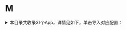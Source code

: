 # M
<details>
<summary>
本目录共收录31个App，详情见如下，单击导入对应配置：
</summary>

 自动导入功能依赖 [【神机模块】](https://raw.githubusercontent.com/zirawell/R-Store/main/Rule/Surge/Redirect/DivineEngine.sgmodule)
- [MIX](https://surge.app/install-module?url=https%3A%2F%2Fraw.githubusercontent.com%2Fzirawell%2FR-Store%2Fmain%2FRule%2FSurge%2FAdblock%2FApp%2FM%2FMIX%2Fmix.sgmodule)
- [Microsoft Outlook](https://surge.app/install-module?url=https%3A%2F%2Fraw.githubusercontent.com%2Fzirawell%2FR-Store%2Fmain%2FRule%2FSurge%2FAdblock%2FApp%2FM%2FMicrosoft%20Outlook%2Foutlook.sgmodule)
- [买单吧](https://surge.app/install-module?url=https%3A%2F%2Fraw.githubusercontent.com%2Fzirawell%2FR-Store%2Fmain%2FRule%2FSurge%2FAdblock%2FApp%2FM%2F%E4%B9%B0%E5%8D%95%E5%90%A7%2Fmdb.sgmodule)
- [咪咕视频](https://surge.app/install-module?url=https%3A%2F%2Fraw.githubusercontent.com%2Fzirawell%2FR-Store%2Fmain%2FRule%2FSurge%2FAdblock%2FApp%2FM%2F%E5%92%AA%E5%92%95%E8%A7%86%E9%A2%91%2Fmiguvideo.sgmodule)
- [埋堆堆](https://surge.app/install-module?url=https%3A%2F%2Fraw.githubusercontent.com%2Fzirawell%2FR-Store%2Fmain%2FRule%2FSurge%2FAdblock%2FApp%2FM%2F%E5%9F%8B%E5%A0%86%E5%A0%86%2Fmdd.sgmodule)
- [墨迹天气](https://surge.app/install-module?url=https%3A%2F%2Fraw.githubusercontent.com%2Fzirawell%2FR-Store%2Fmain%2FRule%2FSurge%2FAdblock%2FApp%2FM%2F%E5%A2%A8%E8%BF%B9%E5%A4%A9%E6%B0%94%2Fmoji.sgmodule)
- [妈妈网孕育](https://surge.app/install-module?url=https%3A%2F%2Fraw.githubusercontent.com%2Fzirawell%2FR-Store%2Fmain%2FRule%2FSurge%2FAdblock%2FApp%2FM%2F%E5%A6%88%E5%A6%88%E7%BD%91%E5%AD%95%E8%82%B2%2Fmama.sgmodule)
- [慢慢买](https://surge.app/install-module?url=https%3A%2F%2Fraw.githubusercontent.com%2Fzirawell%2FR-Store%2Fmain%2FRule%2FSurge%2FAdblock%2FApp%2FM%2F%E6%85%A2%E6%85%A2%E4%B9%B0%2Fmanmanbuy.sgmodule)
- [每日万年历](https://surge.app/install-module?url=https%3A%2F%2Fraw.githubusercontent.com%2Fzirawell%2FR-Store%2Fmain%2FRule%2FSurge%2FAdblock%2FApp%2FM%2F%E6%AF%8F%E6%97%A5%E4%B8%87%E5%B9%B4%E5%8E%86%2Fmrwnl.sgmodule)
- [每日精選](https://surge.app/install-module?url=https%3A%2F%2Fraw.githubusercontent.com%2Fzirawell%2FR-Store%2Fmain%2FRule%2FSurge%2FAdblock%2FApp%2FM%2F%E6%AF%8F%E6%97%A5%E7%B2%BE%E9%81%B8%2Fngdaily.sgmodule)
- [民生银行](https://surge.app/install-module?url=https%3A%2F%2Fraw.githubusercontent.com%2Fzirawell%2FR-Store%2Fmain%2FRule%2FSurge%2FAdblock%2FApp%2FM%2F%E6%B0%91%E7%94%9F%E9%93%B6%E8%A1%8C%2Fcmbc.sgmodule)
- [漫客栈](https://surge.app/install-module?url=https%3A%2F%2Fraw.githubusercontent.com%2Fzirawell%2FR-Store%2Fmain%2FRule%2FSurge%2FAdblock%2FApp%2FM%2F%E6%BC%AB%E5%AE%A2%E6%A0%88%2Fmkz.sgmodule)
- [漫画人](https://surge.app/install-module?url=https%3A%2F%2Fraw.githubusercontent.com%2Fzirawell%2FR-Store%2Fmain%2FRule%2FSurge%2FAdblock%2FApp%2FM%2F%E6%BC%AB%E7%94%BB%E4%BA%BA%2Fmanhuaren.sgmodule)
- [猫眼](https://surge.app/install-module?url=https%3A%2F%2Fraw.githubusercontent.com%2Fzirawell%2FR-Store%2Fmain%2FRule%2FSurge%2FAdblock%2FApp%2FM%2F%E7%8C%AB%E7%9C%BC%2Fpipi.sgmodule)
- [猫耳FM](https://surge.app/install-module?url=https%3A%2F%2Fraw.githubusercontent.com%2Fzirawell%2FR-Store%2Fmain%2FRule%2FSurge%2FAdblock%2FApp%2FM%2F%E7%8C%AB%E8%80%B3FM%2Fmissevan.sgmodule)
- [秒拍](https://surge.app/install-module?url=https%3A%2F%2Fraw.githubusercontent.com%2Fzirawell%2FR-Store%2Fmain%2FRule%2FSurge%2FAdblock%2FApp%2FM%2F%E7%A7%92%E6%8B%8D%2Fmiaopai.sgmodule)
- [米家](https://surge.app/install-module?url=https%3A%2F%2Fraw.githubusercontent.com%2Fzirawell%2FR-Store%2Fmain%2FRule%2FSurge%2FAdblock%2FApp%2FM%2F%E7%B1%B3%E5%AE%B6%2Fmihome.sgmodule)
- [美味不用等](https://surge.app/install-module?url=https%3A%2F%2Fraw.githubusercontent.com%2Fzirawell%2FR-Store%2Fmain%2FRule%2FSurge%2FAdblock%2FApp%2FM%2F%E7%BE%8E%E5%91%B3%E4%B8%8D%E7%94%A8%E7%AD%89%2Fmwee.sgmodule)
- [美团](https://surge.app/install-module?url=https%3A%2F%2Fraw.githubusercontent.com%2Fzirawell%2FR-Store%2Fmain%2FRule%2FSurge%2FAdblock%2FApp%2FM%2F%E7%BE%8E%E5%9B%A2%2Fmeituan.sgmodule)
- [美团众包](https://surge.app/install-module?url=https%3A%2F%2Fraw.githubusercontent.com%2Fzirawell%2FR-Store%2Fmain%2FRule%2FSurge%2FAdblock%2FApp%2FM%2F%E7%BE%8E%E5%9B%A2%E4%BC%97%E5%8C%85%2Fmeituanzb.sgmodule)
- [美团外卖](https://surge.app/install-module?url=https%3A%2F%2Fraw.githubusercontent.com%2Fzirawell%2FR-Store%2Fmain%2FRule%2FSurge%2FAdblock%2FApp%2FM%2F%E7%BE%8E%E5%9B%A2%E5%A4%96%E5%8D%96%2Fmeituanwm.sgmodule)
- [美图秀秀](https://surge.app/install-module?url=https%3A%2F%2Fraw.githubusercontent.com%2Fzirawell%2FR-Store%2Fmain%2FRule%2FSurge%2FAdblock%2FApp%2FM%2F%E7%BE%8E%E5%9B%BE%E7%A7%80%E7%A7%80%2Fmeitu.sgmodule)
- [美柚](https://surge.app/install-module?url=https%3A%2F%2Fraw.githubusercontent.com%2Fzirawell%2FR-Store%2Fmain%2FRule%2FSurge%2FAdblock%2FApp%2FM%2F%E7%BE%8E%E6%9F%9A%2Fseeyouyima.sgmodule)
- [美颜相机](https://surge.app/install-module?url=https%3A%2F%2Fraw.githubusercontent.com%2Fzirawell%2FR-Store%2Fmain%2FRule%2FSurge%2FAdblock%2FApp%2FM%2F%E7%BE%8E%E9%A2%9C%E7%9B%B8%E6%9C%BA%2Fbeautycam.sgmodule)
- [脉脉](https://surge.app/install-module?url=https%3A%2F%2Fraw.githubusercontent.com%2Fzirawell%2FR-Store%2Fmain%2FRule%2FSurge%2FAdblock%2FApp%2FM%2F%E8%84%89%E8%84%89%2Fmaimai.sgmodule)
- [芒果TV](https://surge.app/install-module?url=https%3A%2F%2Fraw.githubusercontent.com%2Fzirawell%2FR-Store%2Fmain%2FRule%2FSurge%2FAdblock%2FApp%2FM%2F%E8%8A%92%E6%9E%9CTV%2Fmgtv.sgmodule)
- [蘑菇租房](https://surge.app/install-module?url=https%3A%2F%2Fraw.githubusercontent.com%2Fzirawell%2FR-Store%2Fmain%2FRule%2FSurge%2FAdblock%2FApp%2FM%2F%E8%98%91%E8%8F%87%E7%A7%9F%E6%88%BF%2Fmgzf.sgmodule)
- [马卡龙玩图](https://surge.app/install-module?url=https%3A%2F%2Fraw.githubusercontent.com%2Fzirawell%2FR-Store%2Fmain%2FRule%2FSurge%2FAdblock%2FApp%2FM%2F%E9%A9%AC%E5%8D%A1%E9%BE%99%E7%8E%A9%E5%9B%BE%2Fmakaron.sgmodule)
- [马蜂窝](https://surge.app/install-module?url=https%3A%2F%2Fraw.githubusercontent.com%2Fzirawell%2FR-Store%2Fmain%2FRule%2FSurge%2FAdblock%2FApp%2FM%2F%E9%A9%AC%E8%9C%82%E7%AA%9D%2Fmafengwo.sgmodule)
- [马达出行](https://surge.app/install-module?url=https%3A%2F%2Fraw.githubusercontent.com%2Fzirawell%2FR-Store%2Fmain%2FRule%2FSurge%2FAdblock%2FApp%2FM%2F%E9%A9%AC%E8%BE%BE%E5%87%BA%E8%A1%8C%2Fmada.sgmodule)
- [麦当劳](https://surge.app/install-module?url=https%3A%2F%2Fraw.githubusercontent.com%2Fzirawell%2FR-Store%2Fmain%2FRule%2FSurge%2FAdblock%2FApp%2FM%2F%E9%BA%A6%E5%BD%93%E5%8A%B3%2Fmcd.sgmodule)

</details>